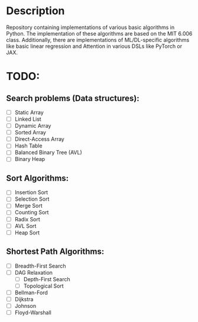 # Description
Repository containing implementations of various basic algorithms in Python.
The implementation of these algorithms are based on the MIT 6.006 class.
Additionally, there are implementations of ML/DL-specific algorithms like
basic linear regression and Attention in various DSLs like PyTorch or JAX.

# TODO:
## Search problems (Data structures):
- [ ] Static Array
- [ ] Linked List
- [ ] Dynamic Array
- [ ] Sorted Array
- [ ] Direct-Access Array
- [ ] Hash Table
- [ ] Balanced Binary Tree (AVL)
- [ ] Binary Heap

## Sort Algorithms:
- [ ] Insertion Sort
- [ ] Selection Sort
- [ ] Merge Sort
- [ ] Counting Sort
- [ ] Radix Sort
- [ ] AVL Sort
- [ ] Heap Sort

## Shortest Path Algorithms:
- [ ] Breadth-First Search
- [ ] DAG Relaxation
	- [ ] Depth-First Search
	- [ ] Topological Sort
- [ ] Bellman-Ford
- [ ] Dijkstra
- [ ] Johnson
- [ ] Floyd-Warshall
